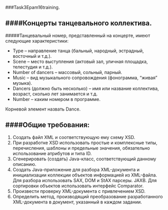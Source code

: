 ###Task3Epam16training.


####Концерты танцевального коллектива.
-----------------------------------


#####Танцевальный номер, представленный на концерте, имеют следующие характеристики:


 -	Type – направление танца (бальный, народный, эстрадный, восточный и т.д.). 
 -	Scene – место выступления (актовый зал, уличная площадка, телестудия и т.д.). 
 -	Number of dancers – массовый, сольный, парный. 
 -	Music – вид музыкального сопровождения (фонограмма, “живая” музыка).  
 -	Dancers (должно быть несколько) – имя или название коллектива, возраст, сколько лет занимается и т.д.
 -	Number – каким номером в программе.


 Корневой элемент назвать Dance.

####Общие требования:
--------------------


  1.	Создать файл XML и соответствующую ему схему XSD. 
  2.	При разработке XSD использовать простые и комплексные типы, перечисления, шаблоны и предельные значения, обязательно использование атрибутов и типа ID.
  3.	Сгенерировать (создать) Java-класс, соответствующий данному описанию. 
  4.	Создать Java-приложение для разбора XML-документа и инициализации коллекции объектов информацией из XML-файла. Для разбора использовать SAX, DOM и StAX парсеры. JAXB. Для сортировки объектов использовать интерфейс Comparator.
  5.	Произвести проверку XML-документа с привлечением XSD. 
  6.	Определить метод, производящий преобразование разработанного XML-документа в документ, указанный в каждом задании.

